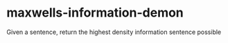 # maxwells-information-demon
Given a sentence, return the highest density information sentence possible
